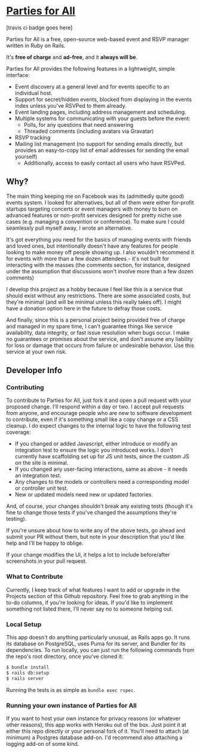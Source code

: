 # [Parties for All](https://steve-events.herokuapp.com)

[travis ci badge goes here]

Parties for All is a free, open-source web-based event and RSVP manager written in Ruby on Rails.

It's **free of charge** and **ad-free**, and it **always will be**.

Parties for All provides the following features in a lightweight, simple interface:

* Event discovery at a general level and for events specific to an individual host.
* Support for secret/hidden events, blocked from displaying in the events index unless you've RSVPed to them already.
* Event landing pages, including address management and scheduling.
* Multiple systems for communicating with your guests before the event:
  * Polls, for any questions that need answering
  * Threaded comments (including avatars via Gravatar)
* RSVP tracking
* Mailing list management (no support for sending emails directly, but provides an easy-to-copy list of email addresses for sending the email yourself)
  * Additionally, access to easily contact all users who have RSVPed.

## Why?

The main thing keeping me on Facebook was its (admittedly quite good) events system. I looked for alternatives, but all of them were either for-profit startups targeting concerts or event managers with money to burn on advanced features or non-profit services designed for pretty niche use cases (e.g. managing a convention or conference). To make sure I could seamlessly pull myself away, I wrote an alternative.

It's got everything you need for the basics of managing events with friends and loved ones, but intentionally doesn't have any features for people looking to make money off people showing up. I also wouldn't recommend it for events with more than a few dozen attendees - it's not built for interacting with the masses (the comments section, for instance, designed under the assumption that discussions won't involve more than a few dozen comments)

I develop this project as a hobby because I feel like this is a service that should exist without any restrictions. There are some associated costs, but they're minimal (and will be minimal unless this really takes off). I might have a donation option here in the future to defray those costs.

And finally, since this is a personal project being provided free of charge and managed in my spare time, I can't guarantee things like service availability, data integrity, or fast issue resolution when bugs occur. I make no guarantees or promises about the service, and don't assume any liability for loss or damage that occurs from failure or undesirable behavior. Use this service at your own risk.

## Developer Info

### Contributing

To contribute to Parties for All, just fork it and open a pull request with your proposed change. I'll respond within a day or two. I accept pull requests from anyone, and encourage people who are new to software development to contribute, even if it's something small like a copy change or a CSS cleanup. I do expect changes to the internal logic to have the following test coverage:

* If you changed or added Javascript, either introduce or modify an integration test to ensure the logic you introduced works. I don't currently have scaffolding set up for JS unit tests, since the custom JS on the site is minimal. 
* If you changed any user-facing interactions, same as above - it needs an integration test.
* Any changes to the models or controllers need a corresponding model or controller unit test.
* New or updated models need new or updated factories.

And, of course, your changes shouldn't break any existing tests (though it's fine to change those tests if you've changed the assumptions they're testing).

If you're unsure about how to write any of the above tests, go ahead and submit your PR without them, but note in your description that you'd like help and I'll be happy to oblige.

If your change modifies the UI, it helps a lot to include before/after screenshots in your pull request.

### What to Contribute

Currently, I keep track of what features I want to add or upgrade in the Projects section of this Github repository. Feel free to grab anything in the to-do columns, if you're looking for ideas. If you'd like to implement something not listed there, I'll never say no to someone helping out.

### Local Setup

This app doesn't do anything particularly unusual, as Rails apps go. It runs its database on PostgreSQL, uses Puma for its server, and Bundler for its dependencies. To run locally, you can just run the following commands from the repo's root directory, once you've cloned it:
```bash
$ bundle install
$ rails db:setup
$ rails server
```

Running the tests is as simple as `bundle exec rspec`.


### Running your own instance of Parties for All

If you want to host your own instance for privacy reasons (or whatever other reasons), this app works with Heroku out of the box. Just point it at either this repo directly or your personal fork of it. You'll need to attach (at minimum) a Postgres database add-on. I'd recommend also attaching a logging add-on of some kind.
